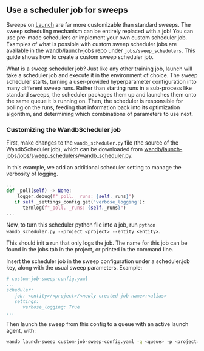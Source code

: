## Use a scheduler job for sweeps

Sweeps on [Launch](https://docs.wandb.ai/guides/launch) are far more customizable than standard sweeps. The sweep scheduling mechanism can be entirely replaced with a job! You can use pre-made schedulers or implement your own custom scheduler job. Examples of what is possible with custom sweep scheduler jobs are available in the [wandb/launch-jobs](https://github.com/wandb/launch-jobs) repo under `jobs/sweep_schedulers`. This guide shows how to create a custom sweep scheduler job.

What is a sweep scheduler job? Just like any other training job, launch will take a scheduler job and execute it in the environment of choice. The sweep scheduler starts, turning a user-provided hyperparameter configuration into many different sweep runs. Rather than starting runs in a sub-process like standard sweeps, the scheduler packages them up and launches them onto the same queue it is running on. Then, the scheduler is responsible for polling on the runs, feeding that information back into its optimization algorithm, and determining which combinations of parameters to use next.

### Customizing the WandbScheduler job

First, make changes to the `wandb_scheduler.py` file (the source of the WandbScheduler job), which can be downloaded from [wandb/launch-jobs/jobs/sweep_schedulers/wandb_scheduler.py](https://github.com/wandb/launch-jobs/jobs/sweep_schedulers/wandb_scheduler.py).

In this example, we add an additional scheduler setting to manage the verbosity of logging.

```python
...
def _poll(self) -> None:
   _logger.debug(f"_poll. _runs: {self._runs}")
   if self._settings_config.get('verbose_logging'):
      termlog(f"_poll. _runs: {self._runs}")
...
```

Now, to turn this scheduler python file into a job, run `python wandb_scheduler.py --project <project> --entity <entity>`.

This should init a run that only logs the job. The name for this job can be found in the jobs tab in the project, or printed in the command line.

Insert the scheduler job in the sweep configuration under a scheduler.job key, along with the usual sweep parameters. Example:

```yaml
# custom-job-sweep-config.yaml
...
scheduler:
   job: <entity>/<project>/<newly created job name>:<alias>
   settings:
      verbose_logging: True
...
```

Then launch the sweep from this config to a queue with an active launch agent, with: 

```bash
wandb launch-sweep custom-job-sweep-config.yaml -q <queue> -p <project> -e <entity>
```

